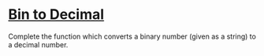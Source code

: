 # [Bin to Decimal](https://www.codewars.com/kata/bin-to-decimal "https://www.codewars.com/kata/57a5c31ce298a7e6b7000334")

Complete the function which converts a binary number (given as a string) to a decimal number.
